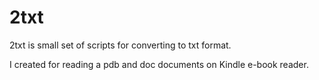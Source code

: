 # 2txt

2txt is small set of scripts for converting to txt format.

I created for reading a pdb and doc documents on Kindle e-book reader.
